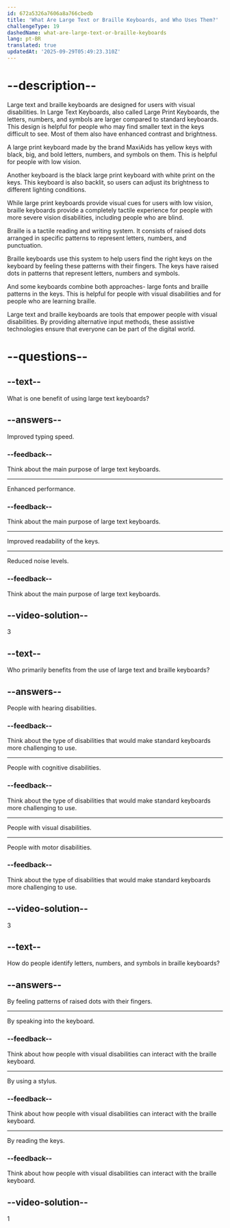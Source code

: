 ```yaml
---
id: 672a5326a7606a8a766cbedb
title: 'What Are Large Text or Braille Keyboards, and Who Uses Them?'
challengeType: 19
dashedName: what-are-large-text-or-braille-keyboards
lang: pt-BR
translated: true
updatedAt: '2025-09-29T05:49:23.310Z'
---
```


# --description--

Large text and braille keyboards are designed for users with visual disabilities. In Large Text Keyboards, also called Large Print Keyboards, the letters, numbers, and symbols are larger compared to standard keyboards. This design is helpful for people who may find smaller text in the keys difficult to see. Most of them also have enhanced contrast and brightness.

A large print keyboard made by the brand MaxiAids has yellow keys with black, big, and bold letters, numbers, and symbols on them. This is helpful for people with low vision.

Another keyboard is the black large print keyboard with white print on the keys. This keyboard is also backlit, so users can adjust its brightness to different lighting conditions.

While large print keyboards provide visual cues for users with low vision, braille keyboards provide a completely tactile experience for people with more severe vision disabilities, including people who are blind.

Braille is a tactile reading and writing system. It consists of raised dots arranged in specific patterns to represent letters, numbers, and punctuation.

Braille keyboards use this system to help users find the right keys on the keyboard by feeling these patterns with their fingers. The keys have raised dots in patterns that represent letters, numbers and symbols.

And some keyboards combine both approaches- large fonts and braille patterns in the keys. This is helpful for people with visual disabilities and for people who are learning braille.

Large text and braille keyboards are tools that empower people with visual disabilities. By providing alternative input methods, these assistive technologies ensure that everyone can be part of the digital world.

# --questions--

## --text--

What is one benefit of using large text keyboards?

## --answers--

Improved typing speed.

### --feedback--

Think about the main purpose of large text keyboards.

---

Enhanced performance.

### --feedback--

Think about the main purpose of large text keyboards.

---

Improved readability of the keys.

---

Reduced noise levels.

### --feedback--

Think about the main purpose of large text keyboards.

## --video-solution--

3

## --text--

Who primarily benefits from the use of large text and braille keyboards?

## --answers--

People with hearing disabilities.

### --feedback--

Think about the type of disabilities that would make standard keyboards more challenging to use.

---

People with cognitive disabilities.

### --feedback--

Think about the type of disabilities that would make standard keyboards more challenging to use.

---

People with visual disabilities.

---

People with motor disabilities.

### --feedback--

Think about the type of disabilities that would make standard keyboards more challenging to use.

## --video-solution--

3

## --text--

How do people identify letters, numbers, and symbols in braille keyboards?

## --answers--

By feeling patterns of raised dots with their fingers.

---

By speaking into the keyboard.

### --feedback--

Think about how people with visual disabilities can interact with the braille keyboard.

---

By using a stylus.

### --feedback--

Think about how people with visual disabilities can interact with the braille keyboard.

---

By reading the keys.

### --feedback--

Think about how people with visual disabilities can interact with the braille keyboard.

## --video-solution--

1
